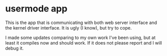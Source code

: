 # usermode app

This is the app that is communicating with both web server interface and the kernel driver interface. It is ugly (I know), but try to cope.

I made some updates comparing to my own work I've been using, but at least it compiles now and should work. If it does not please report and I will debug it.
